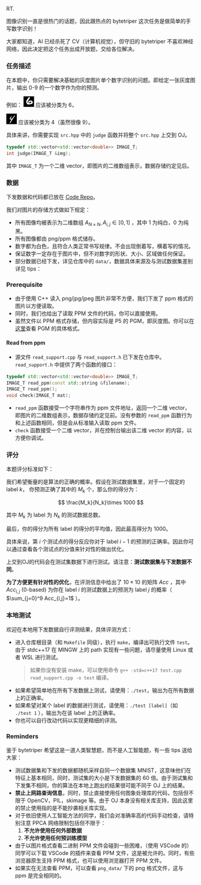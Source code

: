 

RT.

图像识别一直是很热门的话题，因此跟热点的 bytetriper 这次任务是做简单的手写数字识别！

大家都知道，AI 已经杀死了 CV（计算机视觉），但守旧的 bytetriper 不喜欢神经网络，因此决定把这个任务出成开放题，交给各位解决。

### 任务描述

在本题中，你只需要解决基础的灰度图片单个数字识别的问题。即给定一张灰度图片，输出 0-9 的一个数字作为你的预测。

例如：
!["6"](https://raw.githubusercontent.com/bytetriper/img/main/6.png) 应该被分类为 6，

![难以辨认的 4](https://raw.githubusercontent.com/bytetriper/img/main/8.png) 应该被分类为 4（虽然很像 9）。

具体来讲，你需要实现 `src.hpp` 中的 `judge` 函数并将整个 `src.hpp` 上交到 OJ。
   
```cpp
typedef std::vector<std::vector<double>> IMAGE_T;
int judge(IMAGE_T &img);
```

其中 `IMAGE_T` 为一个二维 vector，即图片的二维数组表示，数据存储约定见后。

### 数据

下发数据和代码都已放在 [Code Repo](https://github.com/bytetriper/Number-Recognition)。

我们对图片的存储方式做如下规定：

* 所有图像均被表示为二维数组 $A_{N\times N},A_{i,j}\in [0,1]$ ，其中 1 为纯白，0 为纯黑。
* 所有图像都由 png/ppm 格式储存。
* 数字都为白色，且符合人类正常书写规律。不会出现倒着写，横着写的情况。
* 保证数字一定存在于图片中，但不对数字的形状、大小、区域做任何保证。
* 部分数据已经下发，详见仓库中的 `data/`，数据具体来源及与测试数据集差别详见 tips：


### Prerequisite

* 由于使用 C++ 读入 png/jpg/jpeg 图片非常不方便，我们下发了 ppm 格式的图片以方便读取。
* 同时，我们也给出了读取 PPM 文件的代码，你可以直接使用。
* 虽然文件以 PPM 格式存储，但内容实际是 P5 的 PGM，即灰度图。你可以在[这里](http://netpbm.sourceforge.net/doc/pgm.html)查看 PGM 的具体格式。
  
#### Read from ppm

* 源文件 `read_support.cpp` 与 `read_support.h` 已下发在仓库中。
`read_support.h` 中提供了两个函数的接口：

```cpp
typedef std::vector<std::vector<double>> IMAGE_T;
IMAGE_T read_ppm(const std::string &filename);
IMAGE_T read_ppm();
void check(IMAGE_T mat);
```

* `read_ppm` 函数接受一个字符串作为 ppm 文件地址，返回一个二维 vector，即图片的二维数组表示，数据存储约定见前。没有参数的 `read_ppm` 函数行为和上述函数相同，但是会从标准输入读取 ppm 文件。
* `check` 函数接受一个二维 vector，并在控制台输出该二维 vector 的内容，以方便你调试。


### 评分

本题评分标准如下：

我们希望衡量的是算法的正确的概率。假设在测试数据集里，对于一个固定的 label $k$， 你预测正确了其中的 $M_k$ 个，那么你的得分为：

$$
\frac{M_k}{N_k}\times 1000
$$

其中 $M_k$ 为 label 为 $N_k$ 的测试数据总数。

最后，你的得分为所有 label 的得分的平均值，因此最高得分为 1000。

具体来说，第 $i$ 个测试点的得分反应你对于 label $i-1$ 的预测的正确率。因此你可以通过查看各个测试点的分值来针对性的做出优化。

上交到OJ的代码会在测试集数据下进行测试。请注意：**测试数据集与下发数据不同**。

**为了方便更有针对性的优化**，在评测信息中给出了 $10\times 10$ 的矩阵 $Acc$ ，其中 $Acc_{i,j}$ (0-based) 为你在 label $i$ 的测试数据上的预测为 label $j$ 的概率（ $\sum_{j=0}^9 Acc_{i,j}=1$ ）。

### 本地测试

欢迎在本地用下发数据自行评测结果，具体评测方式：

* 进入仓库根目录（和 `Makefile` 同级），执行 `make`，编译出可执行文件 `test`。由于 stdc++17 在 MINGW 上的 path 实现有一些问题，请尽量使用 Linux 或者 WSL 进行测试。
  > 如果你没有安装 make，可以使用命令 `g++ -std=c++17 test.cpp read_support.cpp -o test` 编译。
* 如果希望简单地在所有下发数据上测试，请使用：`./test`，输出为在所有数据上的正确率。
* 如果希望对某个 label 的数据进行测试，请使用：`./test [label]`（如 `./test 1` ），输出为在该 label 上的正确率。
* 你也可以自行改动代码以实现更精细的评测。

### Reminders

鉴于 bytetriper 希望这是一道人类智慧题，而不是人工智能题，有一些 tips 送给大家：

* 测试数据集和下发的数据都随机采样自同一个数据集 MNIST，这意味他们在特征上基本相同，同时，测试集的大小是下发数据集的 60 倍。由于测试集和下发集不相同，你的算法在本地上跑出的结果很可能不同于 OJ 上的结果。
* **禁止上网路查询信息**，同时，禁止直接使用任何图象处理库的代码，包括但不限于 OpenCV，PIL，skimage 等。由于 OJ 本身没有相关库支持，因此这里的禁止使用指的是不能抄袭相关库实现。
* 对于依旧使用人工智能方法的同学，我们会对准确率高的代码手动检查，请特别注意 PPCA 网络限制包括但不限于：
   1. **不允许使用任何外部数据**
   2. **不允许使用任何预训练模型**
* 由于以图片格式查看二进制 PPM 文件会碰到一些困难，（使用 VSCode 的）同学可以下载 VSCode 的插件来查看 PPM 文件，这是被允许的。同时，有些浏览器原生支持 PPM 格式，也可以使用浏览器打开 PPM 文件。
* 如果实在无法查看 PPM，可以查看 `png_data/` 下的 png 格式文件，这与 ppm 是完全相同的。


